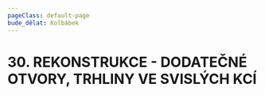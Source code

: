 ```yaml
---
pageClass: default-page
bude_dělat: Kolbábek
---
```

# 30. REKONSTRUKCE - DODATEČNÉ OTVORY, TRHLINY VE SVISLÝCH KCÍ
